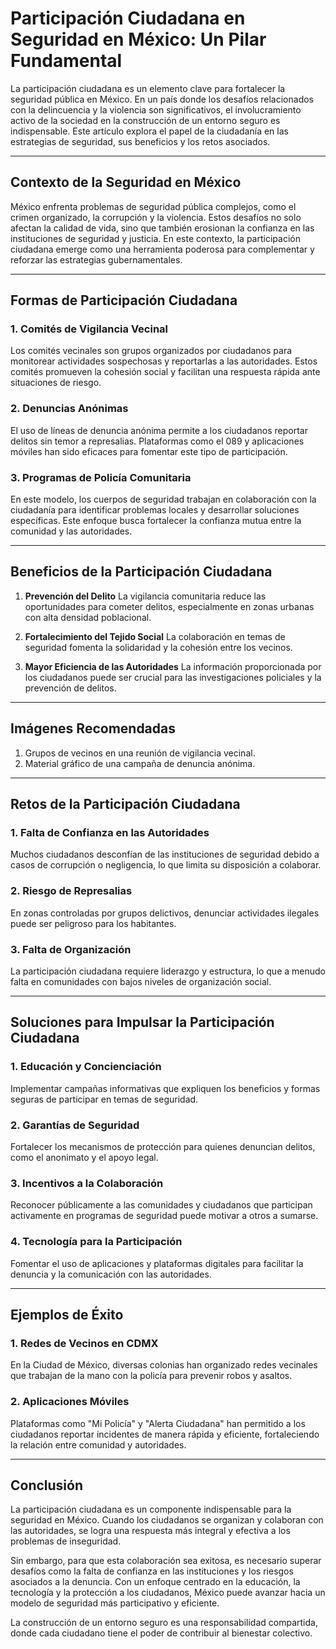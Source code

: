 # Participación Ciudadana en Seguridad en México: Un Pilar Fundamental

La participación ciudadana es un elemento clave para fortalecer la seguridad pública en México. En un país donde los desafíos relacionados con la delincuencia y la violencia son significativos, el involucramiento activo de la sociedad en la construcción de un entorno seguro es indispensable. Este artículo explora el papel de la ciudadanía en las estrategias de seguridad, sus beneficios y los retos asociados.

---

## Contexto de la Seguridad en México

México enfrenta problemas de seguridad pública complejos, como el crimen organizado, la corrupción y la violencia. Estos desafíos no solo afectan la calidad de vida, sino que también erosionan la confianza en las instituciones de seguridad y justicia. En este contexto, la participación ciudadana emerge como una herramienta poderosa para complementar y reforzar las estrategias gubernamentales.

---

## Formas de Participación Ciudadana

### 1. **Comités de Vigilancia Vecinal**

Los comités vecinales son grupos organizados por ciudadanos para monitorear actividades sospechosas y reportarlas a las autoridades. Estos comités promueven la cohesión social y facilitan una respuesta rápida ante situaciones de riesgo.

### 2. **Denuncias Anónimas**

El uso de líneas de denuncia anónima permite a los ciudadanos reportar delitos sin temor a represalias. Plataformas como el 089 y aplicaciones móviles han sido eficaces para fomentar este tipo de participación.

### 3. **Programas de Policía Comunitaria**

En este modelo, los cuerpos de seguridad trabajan en colaboración con la ciudadanía para identificar problemas locales y desarrollar soluciones específicas. Este enfoque busca fortalecer la confianza mutua entre la comunidad y las autoridades.

---

## Beneficios de la Participación Ciudadana

1. **Prevención del Delito**
   La vigilancia comunitaria reduce las oportunidades para cometer delitos, especialmente en zonas urbanas con alta densidad poblacional.

2. **Fortalecimiento del Tejido Social**
   La colaboración en temas de seguridad fomenta la solidaridad y la cohesión entre los vecinos.

3. **Mayor Eficiencia de las Autoridades**
   La información proporcionada por los ciudadanos puede ser crucial para las investigaciones policiales y la prevención de delitos.

---

## Imágenes Recomendadas

1. Grupos de vecinos en una reunión de vigilancia vecinal.
2. Material gráfico de una campaña de denuncia anónima.

---

## Retos de la Participación Ciudadana

### 1. **Falta de Confianza en las Autoridades**

Muchos ciudadanos desconfían de las instituciones de seguridad debido a casos de corrupción o negligencia, lo que limita su disposición a colaborar.

### 2. **Riesgo de Represalias**

En zonas controladas por grupos delictivos, denunciar actividades ilegales puede ser peligroso para los habitantes.

### 3. **Falta de Organización**

La participación ciudadana requiere liderazgo y estructura, lo que a menudo falta en comunidades con bajos niveles de organización social.

---

## Soluciones para Impulsar la Participación Ciudadana

### 1. **Educación y Concienciación**

Implementar campañas informativas que expliquen los beneficios y formas seguras de participar en temas de seguridad.

### 2. **Garantías de Seguridad**

Fortalecer los mecanismos de protección para quienes denuncian delitos, como el anonimato y el apoyo legal.

### 3. **Incentivos a la Colaboración**

Reconocer públicamente a las comunidades y ciudadanos que participan activamente en programas de seguridad puede motivar a otros a sumarse.

### 4. **Tecnología para la Participación**

Fomentar el uso de aplicaciones y plataformas digitales para facilitar la denuncia y la comunicación con las autoridades.

---

## Ejemplos de Éxito

### 1. **Redes de Vecinos en CDMX**

En la Ciudad de México, diversas colonias han organizado redes vecinales que trabajan de la mano con la policía para prevenir robos y asaltos.

### 2. **Aplicaciones Móviles**

Plataformas como "Mi Policía" y "Alerta Ciudadana" han permitido a los ciudadanos reportar incidentes de manera rápida y eficiente, fortaleciendo la relación entre comunidad y autoridades.

---

## Conclusión

La participación ciudadana es un componente indispensable para la seguridad en México. Cuando los ciudadanos se organizan y colaboran con las autoridades, se logra una respuesta más integral y efectiva a los problemas de inseguridad.

Sin embargo, para que esta colaboración sea exitosa, es necesario superar desafíos como la falta de confianza en las instituciones y los riesgos asociados a la denuncia. Con un enfoque centrado en la educación, la tecnología y la protección a los ciudadanos, México puede avanzar hacia un modelo de seguridad más participativo y eficiente.

La construcción de un entorno seguro es una responsabilidad compartida, donde cada ciudadano tiene el poder de contribuir al bienestar colectivo.
